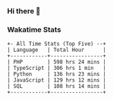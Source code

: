 ### Hi there 👋

<!--
**claserre9/claserre9** is a ✨ _special_ ✨ repository because its `README.md` (this file) appears on your GitHub profile.

Here are some ideas to get you started:

- 🔭 I’m currently working on ...
- 🌱 I’m currently learning ...
- 👯 I’m looking to collaborate on ...
- 🤔 I’m looking for help with ...
- 💬 Ask me about ...
- 📫 How to reach me: ...
- 😄 Pronouns: ...
- ⚡ Fun fact: ...
-->

[//]: # (wakatime-stats)

### Wakatime Stats
```
+- All Time Stats (Top Five) --+
| Language   | Total Hour      |
+------------+-----------------+
| PHP        | 598 hrs 24 mins |
| TypeScript | 306 hrs 1 min   |
| Python     | 136 hrs 23 mins |
| JavaScript | 129 hrs 12 mins |
| SQL        | 108 hrs 14 mins |
+------------+-----------------+

```

[//]: # (end-wakatime-stats)












